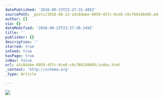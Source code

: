 ```yaml
---
datePublished: '2016-08-23T23:27:31.485Z'
sourcePath: _posts/2016-08-23-a3c8dabe-6059-457c-8ce8-c0c766248405.md
author: []
via: {}
dateModified: '2016-08-23T23:27:30.349Z'
title: ''
publisher: {}
description: ''
starred: true
inFeed: true
hasPage: true
inNav: false
url: a3c8dabe-6059-457c-8ce8-c0c766248405/index.html
_context: 'http://schema.org'
_type: Article

---
```

![](https://the-grid-user-content.s3-us-west-2.amazonaws.com/115f6bba-f8b2-4533-b3b5-78f51e061554.jpg)